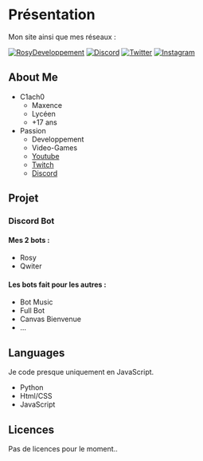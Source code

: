 # Présentation
Mon site ainsi que mes réseaux :

[![RosyDeveloppement](https://forthebadge.com/images/badges/built-with-love.svg)](https://rosydeveloppement.000webhostapp.com) [![Discord](https://forthebadge.com/images/badges/for-you.svg)](https://discord.gg/W3yFPNVjVW) [![Twitter](https://forthebadge.com/images/badges/for-you.svg)](https://twitter.com/clachoverclan) [![Instagram](https://forthebadge.com/images/badges/for-you.svg)](https://www.instagram.com/c1ach.0/) 

## About Me

- C1ach0
  - Maxence
  - Lycéen
  - +17 ans
- Passion
  - Developpement
  - Video-Games
  - [Youtube](https://www.youtube.com/channel/UCBCXc_qUBqHPXdwkkcikUyQ)
  - [Twitch](https://www.twitch.tv/c1ach0)
  - [Discord](https://discord.gg/W3yFPNVjVW)
  
## Projet

### Discord Bot

#### Mes 2 bots :
- Rosy
- Qwiter

#### Les bots fait pour les autres :
- Bot Music
- Full Bot
- Canvas Bienvenue
- ...

## Languages
Je code presque uniquement en JavaScript.
- Python
- Html/CSS
- JavaScript

## Licences

Pas de licences pour le moment..
